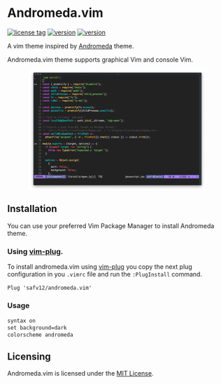 # Andromeda.vim

[![license tag](https://img.shields.io/badge/license-MIT-green)](https://img.shields.io/badge/license-MIT-green)
[![version](https://img.shields.io/badge/version-v0.1.0-blueviolet)](https://img.shields.io/badge/version-v0.1.0-blueviolet)
[![version](https://img.shields.io/badge/downloads-1-red)](https://img.shields.io/badge/downloads-1-red)

A vim theme inspired by [Andromeda](https://github.com/EliverLara/Andromeda) theme.

Andromeda.vim theme supports graphical Vim and console Vim.

<p align="center">
    <img align="center" width="80%" height="80%" src="img/andromeda.png">
</p>

## Installation
You can use your preferred Vim Package Manager to install Andromeda theme.

### Using [vim-plug](https://github.com/junegunn/vim-plug).

To install andromeda.vim using [vim-plug](https://github.com/junegunn/vim-plug) you copy the next plug configuration in you `.vimrc` file and run the `:PlugInstall` command.

```vim
Plug 'safv12/andromeda.vim'
```

### Usage

```
syntax on
set background=dark
colorscheme andromeda
```

## Licensing

Andromeda.vim is licensed under the [MIT License](./LICENSE.txt).
